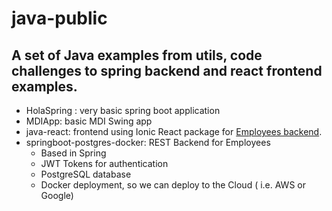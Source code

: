 # java-public

A set of Java examples from utils, code challenges to spring backend and react frontend examples. 
---------------------------------------------
  * HolaSpring : very basic spring boot application 
  * MDIApp: basic MDI Swing app
  * java-react: frontend using Ionic React package for [Employees backend](https://github.com/salt11ar/java-public/tree/master/springboot-postgres-docker).
  * springboot-postgres-docker: REST Backend for Employees
    * Based in Spring 
    * JWT Tokens for authentication
    * PostgreSQL database
    * Docker deployment, so we can deploy to the Cloud ( i.e. AWS or Google) 
    
